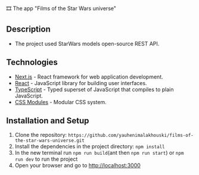 🎞️ The app "Films of the Star Wars universe"

## Description

- The project used StarWars models open-source REST API.

## Technologies

- [Next.js](https://nextjs.org/) - React framework for web application development.
- [React](https://reactjs.org/) - JavaScript library for building user interfaces.
- [TypeScript](https://www.typescript.org/) - Typed superset of JavaScript that compiles to plain JavaScript.
- [CSS Modules](https://github.com/css-modules/css-modules) - Modular CSS system.


## Installation and Setup

1. Clone the repository: `https://github.com/yauhenimalakhouski/films-of-the-star-wars-universe.git`
2. Install the dependencies in the project directory: `npm install`
3. In the new terminal run `npm run build`(ant then `npm run start`) or `npm run dev` to run the project
4. Open your browser and go to [http://localhost:3000](http://localhost:3000)